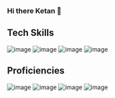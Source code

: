 ### Hi there Ketan  👋

<!--
**KSrivastawa/KSrivastawa** is a ✨ _special_ ✨ repository because its `README.md` (this file) appears on your GitHub profile.

Here are some ideas to get you started:

- 🔭 I’m currently working on ...
- 🌱 I’m currently learning ...
- 👯 I’m looking to collaborate on ...
- 🤔 I’m looking for help with ...
- 💬 Ask me about ...
- 📫 How to reach me: ...
- 😄 Pronouns: ...
- ⚡ Fun fact: ...
-->


Tech Skills 
---------------------------------------------------------------------------------------------------------------
![image](https://user-images.githubusercontent.com/103960690/191047367-493c8291-531a-4923-bd52-6067f5a458d3.png)
![image](https://user-images.githubusercontent.com/103960690/191047211-65051081-73ff-472e-ad9c-c3ef5f4a4897.png)
![image](https://user-images.githubusercontent.com/103960690/191047121-56f88e92-4163-486c-a6c1-3bb279015c86.png)
![image](https://user-images.githubusercontent.com/103960690/191047287-7265109c-605c-428a-9842-8ef430a7d71c.png)

Proficiencies
----------------------------------------------------------------------------------------------------------------
![image](https://user-images.githubusercontent.com/103960690/191049421-450618f6-ad2e-4179-9c63-ef0a292cc6c5.png)
![image](https://user-images.githubusercontent.com/103960690/191049445-dbad8360-dd25-4deb-a027-93bb80784afa.png)
![image](https://user-images.githubusercontent.com/103960690/191049479-49679797-a335-4c0b-8b23-dd29f4e285f4.png)
![image](https://user-images.githubusercontent.com/103960690/191049524-5b607ffd-9aea-4a14-8f03-5580584890e8.png)

